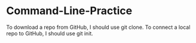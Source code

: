 # Command-Line-Practice

To download a repo from GitHub, I should use git clone.
To connect a local repo to GitHub, I should use git init.